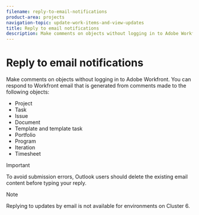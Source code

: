 ```yaml
---
filename: reply-to-email-notifications
product-area: projects
navigation-topic: update-work-items-and-view-updates
title: Reply to email notifications
description: Make comments on objects without logging in to Adobe Workfront. You can respond to Workfront email that is generated from comments made to the following objects - EDIT ME.
---
```


# Reply to email notifications

Make comments on objects without logging in to Adobe Workfront. You can respond to Workfront email that is generated from comments made to the following objects:

* Project
* Task
* Issue
* Document
* Template and template task
* Portfolio
* Program
* Iteration
* Timesheet

>[!IMPORTANT]
>
>To avoid submission errors, Outlook users should delete the existing email content before typing your reply.

>[!NOTE]
>
>Replying to updates by email is not available for environments on Cluster 6.

